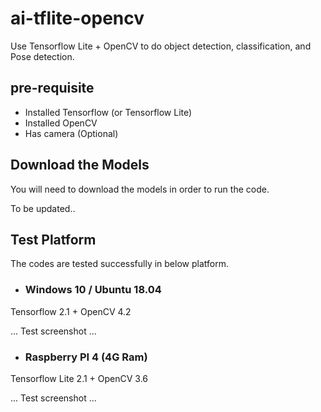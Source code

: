 # ai-tflite-opencv
Use Tensorflow Lite + OpenCV to do object detection, classification, and Pose detection.


## pre-requisite

- Installed Tensorflow (or Tensorflow Lite)
- Installed OpenCV
- Has camera (Optional)

## Download the Models

You will need to download the models in order to run the code.

To be updated..


## Test Platform

The codes are tested successfully in below platform.

- ### Windows 10 / Ubuntu 18.04

Tensorflow 2.1 + OpenCV 4.2

... Test screenshot ...


- ### Raspberry PI 4 (4G Ram)

Tensorflow Lite 2.1 + OpenCV 3.6

... Test screenshot ...
